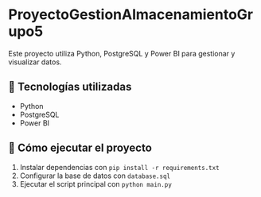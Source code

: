 # ProyectoGestionAlmacenamientoGrupo5
Este proyecto utiliza Python, PostgreSQL y Power BI para gestionar y visualizar datos.  

## 📌 Tecnologías utilizadas  
- Python  
- PostgreSQL  
- Power BI  

## 🚀 Cómo ejecutar el proyecto  
1. Instalar dependencias con `pip install -r requirements.txt`  
2. Configurar la base de datos con `database.sql`  
3. Ejecutar el script principal con `python main.py`